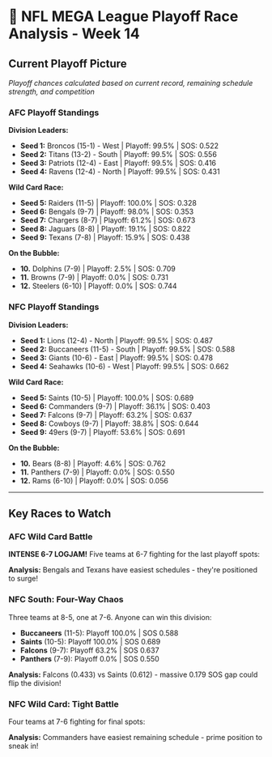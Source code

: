 # 🏈 NFL MEGA League Playoff Race Analysis - Week 14

## Current Playoff Picture

*Playoff chances calculated based on current record, remaining schedule strength, and competition*

### AFC Playoff Standings

**Division Leaders:**
- **Seed 1:** Broncos (15-1) - West | Playoff: 99.5% | SOS: 0.522
- **Seed 2:** Titans (13-2) - South | Playoff: 99.5% | SOS: 0.556
- **Seed 3:** Patriots (12-4) - East | Playoff: 99.5% | SOS: 0.416
- **Seed 4:** Ravens (12-4) - North | Playoff: 99.5% | SOS: 0.431

**Wild Card Race:**
- **Seed 5:** Raiders (11-5) | Playoff: 100.0% | SOS: 0.328
- **Seed 6:** Bengals (9-7) | Playoff: 98.0% | SOS: 0.353
- **Seed 7:** Chargers (8-7) | Playoff: 61.2% | SOS: 0.673
- **Seed 8:** Jaguars (8-8) | Playoff: 19.1% | SOS: 0.822
- **Seed 9:** Texans (7-8) | Playoff: 15.9% | SOS: 0.438

**On the Bubble:**
- **10.** Dolphins (7-9) | Playoff: 2.5% | SOS: 0.709
- **11.** Browns (7-9) | Playoff: 0.0% | SOS: 0.731
- **12.** Steelers (6-10) | Playoff: 0.0% | SOS: 0.744

### NFC Playoff Standings

**Division Leaders:**
- **Seed 1:** Lions (12-4) - North | Playoff: 99.5% | SOS: 0.487
- **Seed 2:** Buccaneers (11-5) - South | Playoff: 99.5% | SOS: 0.588
- **Seed 3:** Giants (10-6) - East | Playoff: 99.5% | SOS: 0.478
- **Seed 4:** Seahawks (10-6) - West | Playoff: 99.5% | SOS: 0.662

**Wild Card Race:**
- **Seed 5:** Saints (10-5) | Playoff: 100.0% | SOS: 0.689
- **Seed 6:** Commanders (9-7) | Playoff: 36.1% | SOS: 0.403
- **Seed 7:** Falcons (9-7) | Playoff: 63.2% | SOS: 0.637
- **Seed 8:** Cowboys (9-7) | Playoff: 38.8% | SOS: 0.644
- **Seed 9:** 49ers (9-7) | Playoff: 53.6% | SOS: 0.691

**On the Bubble:**
- **10.** Bears (8-8) | Playoff: 4.6% | SOS: 0.762
- **11.** Panthers (7-9) | Playoff: 0.0% | SOS: 0.550
- **12.** Rams (6-10) | Playoff: 0.0% | SOS: 0.056

---

## Key Races to Watch

### AFC Wild Card Battle

**INTENSE 6-7 LOGJAM!** Five teams at 6-7 fighting for the last playoff spots:


**Analysis:** Bengals and Texans have easiest schedules - they're positioned to surge!

### NFC South: Four-Way Chaos

Three teams at 8-5, one at 7-6. Anyone can win this division:

- **Buccaneers** (11-5): Playoff 100.0% | SOS 0.588
- **Saints** (10-5): Playoff 100.0% | SOS 0.689
- **Falcons** (9-7): Playoff 63.2% | SOS 0.637
- **Panthers** (7-9): Playoff 0.0% | SOS 0.550

**Analysis:** Falcons (0.433) vs Saints (0.612) - massive 0.179 SOS gap could flip the division!

### NFC Wild Card: Tight Battle

Four teams at 7-6 fighting for final spots:


**Analysis:** Commanders have easiest remaining schedule - prime position to sneak in!
